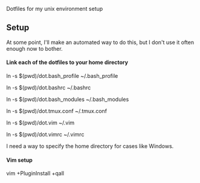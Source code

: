 Dotfiles for my unix environment setup

## Setup

At some point, I'll make an automated way to do this, but I don't use it
often enough now to bother.

#### Link each of the dotfiles to your home directory

ln -s $(pwd)/dot.bash_profile ~/.bash_profile

ln -s $(pwd)/dot.bashrc ~/.bashrc

ln -s $(pwd)/dot.bash_modules ~/.bash_modules

ln -s $(pwd)/dot.tmux.conf ~/.tmux.conf

ln -s $(pwd)/dot.vim ~/.vim

ln -s $(pwd)/dot.vimrc ~/.vimrc

I need a way to specify the home directory for cases like Windows. 

#### Vim setup

vim +PluginInstall +qall
